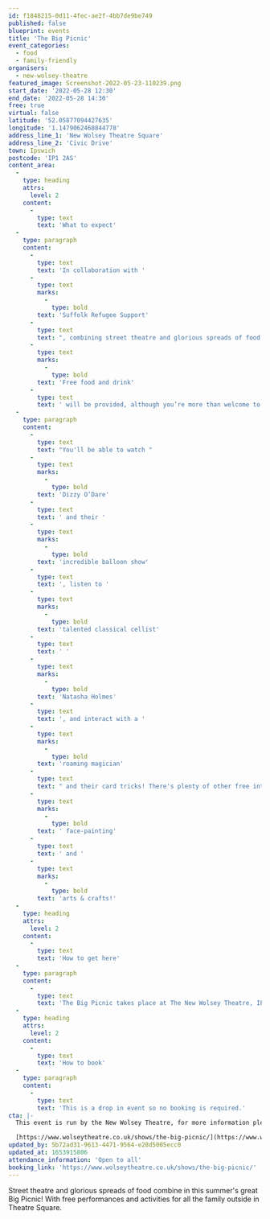 ```yaml
---
id: f1848215-0d11-4fec-ae2f-4bb7de9be749
published: false
blueprint: events
title: 'The Big Picnic'
event_categories:
  - food
  - family-friendly
organisers:
  - new-wolsey-theatre
featured_image: Screenshot-2022-05-23-110239.png
start_date: '2022-05-28 12:30'
end_date: '2022-05-28 14:30'
free: true
virtual: false
latitude: '52.05877094427635'
longitude: '1.1479062468844778'
address_line_1: 'New Wolsey Theatre Square'
address_line_2: 'Civic Drive'
town: Ipswich
postcode: 'IP1 2AS'
content_area:
  -
    type: heading
    attrs:
      level: 2
    content:
      -
        type: text
        text: 'What to expect'
  -
    type: paragraph
    content:
      -
        type: text
        text: 'In collaboration with '
      -
        type: text
        marks:
          -
            type: bold
        text: 'Suffolk Refugee Support'
      -
        type: text
        text: ", combining street theatre and glorious spreads of food to create a glorious afternoon in the sun,\_celebrating the communities of Ipswich and tipping our hats to the Platinum Jubilee! "
      -
        type: text
        marks:
          -
            type: bold
        text: 'Free food and drink'
      -
        type: text
        text: ' will be provided, although you’re more than welcome to bring your own!'
  -
    type: paragraph
    content:
      -
        type: text
        text: "You'll be able to watch "
      -
        type: text
        marks:
          -
            type: bold
        text: 'Dizzy O’Dare'
      -
        type: text
        text: ' and their '
      -
        type: text
        marks:
          -
            type: bold
        text: 'incredible balloon show'
      -
        type: text
        text: ', listen to '
      -
        type: text
        marks:
          -
            type: bold
        text: 'talented classical cellist'
      -
        type: text
        text: ' '
      -
        type: text
        marks:
          -
            type: bold
        text: 'Natasha Holmes'
      -
        type: text
        text: ', and interact with a '
      -
        type: text
        marks:
          -
            type: bold
        text: 'roaming magician'
      -
        type: text
        text: " and their card tricks! There's plenty of other free interactive activities for families to get involved with too, such as"
      -
        type: text
        marks:
          -
            type: bold
        text: ' face-painting'
      -
        type: text
        text: ' and '
      -
        type: text
        marks:
          -
            type: bold
        text: 'arts & crafts!'
  -
    type: heading
    attrs:
      level: 2
    content:
      -
        type: text
        text: 'How to get here'
  -
    type: paragraph
    content:
      -
        type: text
        text: 'The Big Picnic takes place at The New Wolsey Theatre, IP1 2AS.'
  -
    type: heading
    attrs:
      level: 2
    content:
      -
        type: text
        text: 'How to book'
  -
    type: paragraph
    content:
      -
        type: text
        text: 'This is a drop in event so no booking is required.'
cta: |-
  This event is run by the New Wolsey Theatre, for more information please get in touch via:

  [https://www.wolseytheatre.co.uk/shows/the-big-picnic/](https://www.wolseytheatre.co.uk/shows/the-big-picnic/)
updated_by: 5b72ad31-9613-4471-9564-e28d5005ecc0
updated_at: 1653915806
attendance_information: 'Open to all'
booking_link: 'https://www.wolseytheatre.co.uk/shows/the-big-picnic/'
---
```

Street theatre and glorious spreads of food combine in this summer's great Big Picnic! With free performances and activities for all the family outside in Theatre Square.